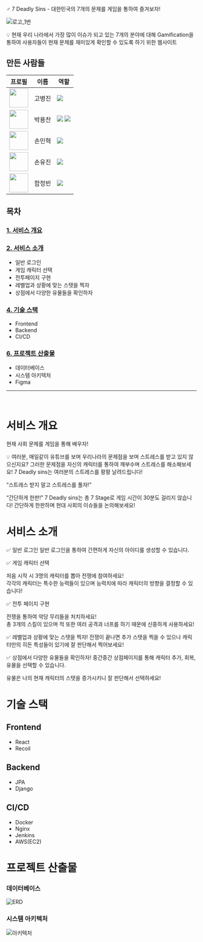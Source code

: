 ‍♂️ 7 Deadly Sins - 대한민국의 7개의 문제를 게임을 통하여 즐겨보자!

![로고_1번](https://github.com/Diligent0924/SevenDeadlySins/assets/62194486/636c6b0c-fb96-4f51-a9b7-9cd5077d0167)


💡 현재 우리 나라에서 가장 많이 이슈가 되고 있는 7개의 분야에 대해 Gamification을 통하여 사용자들이 현재 문제를 재미있게 확인할 수 있도록 하기 위한 웹사이트
## 만든 사람들
| 프로필                                                    | 이름 | 역할                                                                                                                                                                       
|--------------------------------------------------------|----|--------------------------------------------------------------------------------------------------------------------------------------------------------------------------
| <img src="https://github.com/gobeul.png" width="50"> | 고병진 | <img src="https://img.shields.io/badge/-BACKEND-green">
| <img src="https://github.com/Diligent0924.png" width="50">   | 박용찬 | <img src="https://img.shields.io/badge/-CI/CD-gray"> <img src="https://img.shields.io/badge/-BACKEND-green">                                                     
| <img src="https://github.com/blosson.png" width="50"> | 손민혁 | <img src="https://img.shields.io/badge/-FRONTEND-lightblue"> 
| <img src="https://github.com/Diligent0924.png" width="50">   | 손유진 | <img src="https://img.shields.io/badge/-BACKEND-green"> 
| <img src="https://github.com/Diligent0924.png" width="50">   | 함정빈 | <img src="https://img.shields.io/badge/-AI(Bigdata)-green"> 

## 목차
### [1. 서비스 개요](#서비스-개요)
### [2. 서비스 소개](#서비스-소개)
- 일반 로그인
- 게임 캐릭터 선택
- 전투페이지 구현
- 레벨업과 상황에 맞는 스탯을 찍자
- 상점에서 다양한 유물들을 확인하자
### [4. 기술 스택](#기술-스택)
- Frontend
- Backend
- CI/CD
### [6. 프로젝트 산출물](#프로젝트-산출물)
- 데이터베이스
- 시스템 아키텍처
- Figma
---
<br>


# 서비스 개요
현재 사회 문제를 게임을 통해 배우자!

💡 여러분, 매일같이 유튜브를 보며 우리나라의 문제점을 보며 스트레스를 받고 있지 않으신지요? 그러한 문제점을 자신의 캐릭터를 통하여 깨부수며 스트레스를 해소해보세요!
7 Deadly sins는 여러분의 스트레스를 팡팡 날려드립니다!

“스트레스 받지 말고 스트레스를 풀자!”

“간단하게 한판!”
7 Deadly sins는 총 7 Stage로 게임 시간이 30분도 걸리지 않습니다! 간단하게 한판하며 현대 사회의 이슈들을 논의해보세요!


# 서비스 소개
✅ 일반 로그인
일반 로그인을 통하여 간편하게 자신의 아이디를 생성할 수 있습니다.


✅ 게임 캐릭터 선택

처음 시작 시 3명의 캐릭터를 뽑아 전쟁에 참여하세요!  
각각의 캐릭터는 특수한 능력들이 있으며 능력치에 따라 캐릭터의 방향을 결정할 수 있습니다!

✅ 전투 페이지 구현

전쟁을 통하여 악당 무리들을 처치하세요!  
총 3개의 스킬이 있으며 적 또한 여러 공격과 너프를 하기 때문에 신중하게 사용하세요!

✅ 레벨업과 상황에 맞는 스탯을 찍자!
전쟁이 끝나면 추가 스탯을 찍을 수 있으나 캐릭터만의 히든 특성들이 있기에 잘 판단해서 찍어보세요!

✅ 상점에서 다양한 유물들을 확인하자!
중간중간 상점페이지를 통해 캐릭터 추가, 회복, 유물을 선택할 수 있습니다.  

유물은 나의 현재 캐릭터의 스탯을 증가시키니 잘 판단해서 선택하세요!

# 기술 스택
## Frontend
- React
- Recoil


## Backend
- JPA
- Django

## CI/CD
- Docker
- Nginx
- Jenkins
- AWS(EC2)


# 프로젝트 산출물
### 데이터베이스

![ERD](https://github.com/Diligent0924/SevenDeadlySins/assets/62194486/44b98d34-f4a5-43cf-a266-a12ce84867e7)

### 시스템 아키텍처
![아키텍처](https://github.com/Diligent0924/SevenDeadlySins/assets/62194486/0d86130b-3e0f-48c5-a75e-e27b07e5890a)
